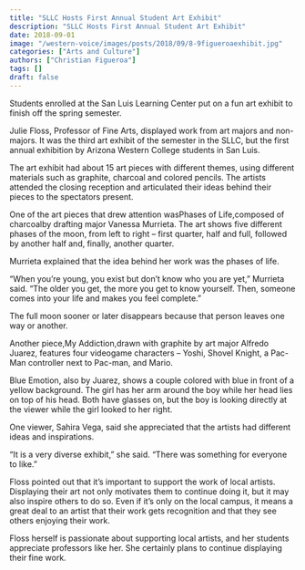```yaml
---
title: "SLLC Hosts First Annual Student Art Exhibit"
description: "SLLC Hosts First Annual Student Art Exhibit"
date: 2018-09-01
image: "/western-voice/images/posts/2018/09/8-9figueroaexhibit.jpg"
categories: ["Arts and Culture"]
authors: ["Christian Figueroa"]
tags: []
draft: false
---
```

Students enrolled at the San Luis Learning Center put on a fun art exhibit to finish off the spring semester.

Julie Floss, Professor of Fine Arts, displayed work from art majors and non-majors. It was the third art exhibit of the semester in the SLLC, but the first annual exhibition by Arizona Western College students in San Luis.

The art exhibit had about 15 art pieces with different themes, using different materials such as graphite, charcoal and colored pencils. The artists attended the closing reception and articulated their ideas behind their pieces to the spectators present.

One of the art pieces that drew attention wasPhases of Life,composed of charcoalby drafting major Vanessa Murrieta. The art shows five different phases of the moon, from left to right – first quarter, half and full, followed by another half and, finally, another quarter.

Murrieta explained that the idea behind her work was the phases of life.

“When you’re young, you exist but don’t know who you are yet,” Murrieta said. “The older you get, the more you get to know yourself. Then, someone comes into your life and makes you feel complete.”

The full moon sooner or later disappears because that person leaves one way or another.

Another piece,My Addiction,drawn with graphite by art major Alfredo Juarez, features four videogame characters – Yoshi, Shovel Knight, a Pac-Man controller next to Pac-man, and Mario.

Blue Emotion, also by Juarez, shows a couple colored with blue in front of a yellow background. The girl has her arm around the boy while her head lies on top of his head. Both have glasses on, but the boy is looking directly at the viewer while the girl looked to her right.

One viewer, Sahira Vega, said she appreciated that the artists had different ideas and inspirations.

“It is a very diverse exhibit,” she said. “There was something for everyone to like.”

Floss pointed out that it’s important to support the work of local artists. Displaying their art not only motivates them to continue doing it, but it may also inspire others to do so. Even if it’s only on the local campus, it means a great deal to an artist that their work gets recognition and that they see others enjoying their work.

Floss herself is passionate about supporting local artists, and her students appreciate professors like her. She certainly plans to continue displaying their fine work.